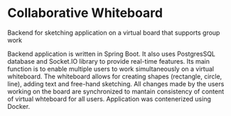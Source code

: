 # Collaborative Whiteboard
Backend for sketching application on a virtual board that supports group work

Backend application is written in Spring Boot. It also uses PostgresSQL database and Socket.IO library to provide real-time features. Its main function is to enable multiple users to work
simultaneously on a virtual whiteboard. The whiteboard allows for creating shapes (rectangle, circle, line), adding text and free-hand sketching. All changes made by the users working on the board are synchronized to mantain consistency of content of virtual whteboard for all users. Application was contenerized using Docker.
